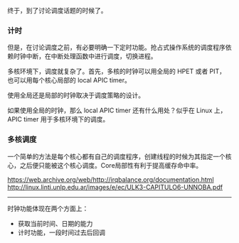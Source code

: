 终于，到了讨论调度话题的时候了。

### 计时

但是，在讨论调度之前，有必要明确一下定时功能。抢占式操作系统的调度程序依赖时钟中断，在中断处理函数中进行调度，切换进程。

多核环境下，调度就复杂了。首先，多核的时钟可以用全局的 HPET 或者 PIT，也可以用每个核心局部的 local APIC timer。

使用全局还是局部的时钟取决于调度策略的设计。

如果使用全局的时钟，那么 local APIC timer 还有什么用处？似乎在 Linux 上，APIC timer 用于多核环境下的调度。

### 多核调度

一个简单的方法是每个核心都有自己的调度程序，创建线程的时候为其指定一个核心，之后便只能被这个核心调度。Core局部性有利于提高缓存命中率。

https://web.archive.org/web/http://irqbalance.org/documentation.html
http://linux.linti.unlp.edu.ar/images/e/ec/ULK3-CAPITULO6-UNNOBA.pdf

---

时钟功能体现在两个方面上：
- 获取当前时间、日期的能力
- 计时功能，一段时间过去后回调
